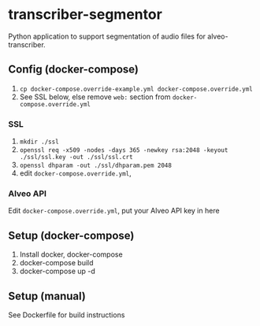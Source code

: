 # transcriber-segmentor
Python application to support segmentation of audio files for alveo-transcriber.

## Config (docker-compose)
1. `cp docker-compose.override-example.yml docker-compose.override.yml`
2. See SSL below, else remove `web:` section from `docker-compose.override.yml`

### SSL
1. `mkdir ./ssl`
2. `openssl req -x509 -nodes -days 365 -newkey rsa:2048 -keyout ./ssl/ssl.key -out ./ssl/ssl.crt`
3. `openssl dhparam -out ./ssl/dhparam.pem 2048`
4. edit `docker-compose.override.yml`, 

### Alveo API
Edit `docker-compose.override.yml`, put your Alveo API key in here

## Setup (docker-compose)
1. Install docker, docker-compose
2. docker-compose build
3. docker-compose up -d

## Setup (manual)
See Dockerfile for build instructions
